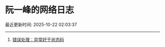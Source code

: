 # 阮一峰的网络日志

最近更新时间: 2025-10-22 02:03:37

--- 
1. [错误处理：异常好于状态码](http://www.ruanyifeng.com/blog/2025/10/exception.html) 
